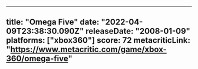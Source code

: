
---
title: "Omega Five"
date: "2022-04-09T23:38:30.090Z"
releaseDate: "2008-01-09"
platforms: ["xbox360"]
score: 72
metacriticLink: "https://www.metacritic.com/game/xbox-360/omega-five"
---
